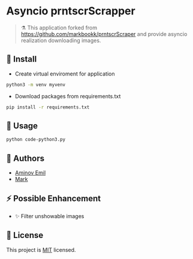 # **Asyncio prntscrScrapper**

> :alembic: This application forked from https://github.com/markbookk/prntscrScraper
> and provide asyncio realization downloading images.


## :construction: Install

*  Create virtual enviroment for application

```sh
python3 -m venv myvenv
```

* Download packages from requirements.txt

```sh
pip install -r requirements.txt
```


## :rocket: Usage

```sh
python code-python3.py
```

## :bust_in_silhouette: Authors

* [Aminov Emil](https://github.com/AminovE99)
* [Mark](https://github.com/markbookk)

## :zap: Possible Enhancement
* :sparkles: Filter unshowable images

## :page_facing_up: License

This project is [MIT](uri_license) licensed.
